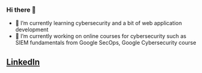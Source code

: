 ### Hi there 👋

- 🌱 I’m currently learning cybersecurity and a bit of web application development
- 🔭 I’m currently working on online courses for cybersecurity such as SIEM fundamentals from Google SecOps, Google Cybersecurity course

## [LinkedIn](https://www.linkedin.com/in/vynz-raynes-a13a371b9/)
<!--
**Vynzzz/Vynzzz** is a ✨ _special_ ✨ repository because its `README.md` (this file) appears on your GitHub profile.

Here are some ideas to get you started:

- 🔭 I’m currently working on ...
- 🌱 I’m currently learning ...
- 👯 I’m looking to collaborate on ...
- 🤔 I’m looking for help with ...
- 💬 Ask me about ...
- 📫 How to reach me: ...
- 😄 Pronouns: ...
- ⚡ Fun fact: ...
-->
